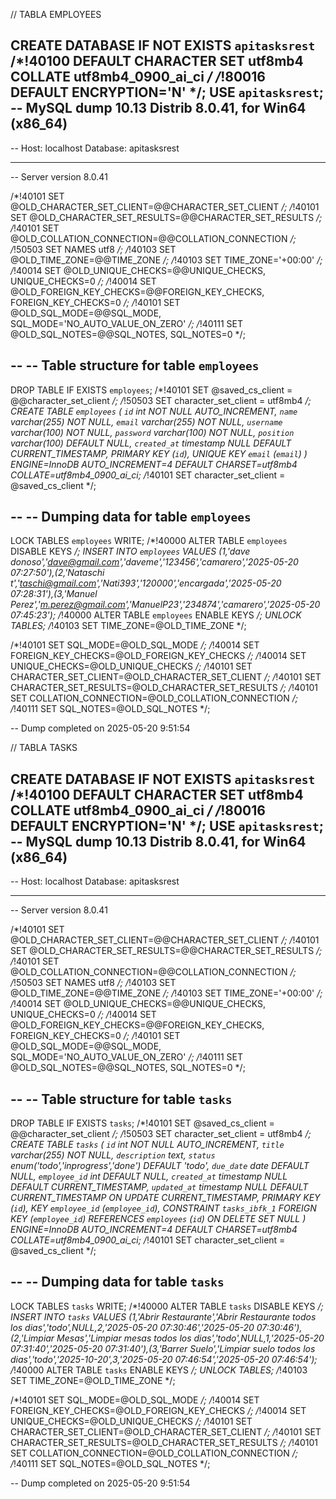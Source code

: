 // TABLA EMPLOYEES

CREATE DATABASE  IF NOT EXISTS `apitasksrest` /*!40100 DEFAULT CHARACTER SET utf8mb4 COLLATE utf8mb4_0900_ai_ci */ /*!80016 DEFAULT ENCRYPTION='N' */;
USE `apitasksrest`;
-- MySQL dump 10.13  Distrib 8.0.41, for Win64 (x86_64)
--
-- Host: localhost    Database: apitasksrest
-- ------------------------------------------------------
-- Server version	8.0.41

/*!40101 SET @OLD_CHARACTER_SET_CLIENT=@@CHARACTER_SET_CLIENT */;
/*!40101 SET @OLD_CHARACTER_SET_RESULTS=@@CHARACTER_SET_RESULTS */;
/*!40101 SET @OLD_COLLATION_CONNECTION=@@COLLATION_CONNECTION */;
/*!50503 SET NAMES utf8 */;
/*!40103 SET @OLD_TIME_ZONE=@@TIME_ZONE */;
/*!40103 SET TIME_ZONE='+00:00' */;
/*!40014 SET @OLD_UNIQUE_CHECKS=@@UNIQUE_CHECKS, UNIQUE_CHECKS=0 */;
/*!40014 SET @OLD_FOREIGN_KEY_CHECKS=@@FOREIGN_KEY_CHECKS, FOREIGN_KEY_CHECKS=0 */;
/*!40101 SET @OLD_SQL_MODE=@@SQL_MODE, SQL_MODE='NO_AUTO_VALUE_ON_ZERO' */;
/*!40111 SET @OLD_SQL_NOTES=@@SQL_NOTES, SQL_NOTES=0 */;

--
-- Table structure for table `employees`
--

DROP TABLE IF EXISTS `employees`;
/*!40101 SET @saved_cs_client     = @@character_set_client */;
/*!50503 SET character_set_client = utf8mb4 */;
CREATE TABLE `employees` (
  `id` int NOT NULL AUTO_INCREMENT,
  `name` varchar(255) NOT NULL,
  `email` varchar(255) NOT NULL,
  `username` varchar(100) NOT NULL,
  `password` varchar(100) NOT NULL,
  `position` varchar(100) DEFAULT NULL,
  `created_at` timestamp NULL DEFAULT CURRENT_TIMESTAMP,
  PRIMARY KEY (`id`),
  UNIQUE KEY `email` (`email`)
) ENGINE=InnoDB AUTO_INCREMENT=4 DEFAULT CHARSET=utf8mb4 COLLATE=utf8mb4_0900_ai_ci;
/*!40101 SET character_set_client = @saved_cs_client */;

--
-- Dumping data for table `employees`
--

LOCK TABLES `employees` WRITE;
/*!40000 ALTER TABLE `employees` DISABLE KEYS */;
INSERT INTO `employees` VALUES (1,'dave donoso','dave@gmail.com','daveme','123456','camarero','2025-05-20 07:27:50'),(2,'Nataschi t','taschi@gmail.com','Nati393','120000','encargada','2025-05-20 07:28:31'),(3,'Manuel Perez','m.perez@gmail.com','ManuelP23','234874','camarero','2025-05-20 07:45:23');
/*!40000 ALTER TABLE `employees` ENABLE KEYS */;
UNLOCK TABLES;
/*!40103 SET TIME_ZONE=@OLD_TIME_ZONE */;

/*!40101 SET SQL_MODE=@OLD_SQL_MODE */;
/*!40014 SET FOREIGN_KEY_CHECKS=@OLD_FOREIGN_KEY_CHECKS */;
/*!40014 SET UNIQUE_CHECKS=@OLD_UNIQUE_CHECKS */;
/*!40101 SET CHARACTER_SET_CLIENT=@OLD_CHARACTER_SET_CLIENT */;
/*!40101 SET CHARACTER_SET_RESULTS=@OLD_CHARACTER_SET_RESULTS */;
/*!40101 SET COLLATION_CONNECTION=@OLD_COLLATION_CONNECTION */;
/*!40111 SET SQL_NOTES=@OLD_SQL_NOTES */;

-- Dump completed on 2025-05-20  9:51:54

// TABLA TASKS

CREATE DATABASE  IF NOT EXISTS `apitasksrest` /*!40100 DEFAULT CHARACTER SET utf8mb4 COLLATE utf8mb4_0900_ai_ci */ /*!80016 DEFAULT ENCRYPTION='N' */;
USE `apitasksrest`;
-- MySQL dump 10.13  Distrib 8.0.41, for Win64 (x86_64)
--
-- Host: localhost    Database: apitasksrest
-- ------------------------------------------------------
-- Server version	8.0.41

/*!40101 SET @OLD_CHARACTER_SET_CLIENT=@@CHARACTER_SET_CLIENT */;
/*!40101 SET @OLD_CHARACTER_SET_RESULTS=@@CHARACTER_SET_RESULTS */;
/*!40101 SET @OLD_COLLATION_CONNECTION=@@COLLATION_CONNECTION */;
/*!50503 SET NAMES utf8 */;
/*!40103 SET @OLD_TIME_ZONE=@@TIME_ZONE */;
/*!40103 SET TIME_ZONE='+00:00' */;
/*!40014 SET @OLD_UNIQUE_CHECKS=@@UNIQUE_CHECKS, UNIQUE_CHECKS=0 */;
/*!40014 SET @OLD_FOREIGN_KEY_CHECKS=@@FOREIGN_KEY_CHECKS, FOREIGN_KEY_CHECKS=0 */;
/*!40101 SET @OLD_SQL_MODE=@@SQL_MODE, SQL_MODE='NO_AUTO_VALUE_ON_ZERO' */;
/*!40111 SET @OLD_SQL_NOTES=@@SQL_NOTES, SQL_NOTES=0 */;

--
-- Table structure for table `tasks`
--

DROP TABLE IF EXISTS `tasks`;
/*!40101 SET @saved_cs_client     = @@character_set_client */;
/*!50503 SET character_set_client = utf8mb4 */;
CREATE TABLE `tasks` (
  `id` int NOT NULL AUTO_INCREMENT,
  `title` varchar(255) NOT NULL,
  `description` text,
  `status` enum('todo','inprogress','done') DEFAULT 'todo',
  `due_date` date DEFAULT NULL,
  `employee_id` int DEFAULT NULL,
  `created_at` timestamp NULL DEFAULT CURRENT_TIMESTAMP,
  `updated_at` timestamp NULL DEFAULT CURRENT_TIMESTAMP ON UPDATE CURRENT_TIMESTAMP,
  PRIMARY KEY (`id`),
  KEY `employee_id` (`employee_id`),
  CONSTRAINT `tasks_ibfk_1` FOREIGN KEY (`employee_id`) REFERENCES `employees` (`id`) ON DELETE SET NULL
) ENGINE=InnoDB AUTO_INCREMENT=4 DEFAULT CHARSET=utf8mb4 COLLATE=utf8mb4_0900_ai_ci;
/*!40101 SET character_set_client = @saved_cs_client */;

--
-- Dumping data for table `tasks`
--

LOCK TABLES `tasks` WRITE;
/*!40000 ALTER TABLE `tasks` DISABLE KEYS */;
INSERT INTO `tasks` VALUES (1,'Abrir Restaurante','Abrir Restaurante todos los dias','todo',NULL,2,'2025-05-20 07:30:46','2025-05-20 07:30:46'),(2,'Limpiar Mesas','Limpiar mesas todos los dias','todo',NULL,1,'2025-05-20 07:31:40','2025-05-20 07:31:40'),(3,'Barrer Suelo','Limpiar suelo todos los dias','todo','2025-10-20',3,'2025-05-20 07:46:54','2025-05-20 07:46:54');
/*!40000 ALTER TABLE `tasks` ENABLE KEYS */;
UNLOCK TABLES;
/*!40103 SET TIME_ZONE=@OLD_TIME_ZONE */;

/*!40101 SET SQL_MODE=@OLD_SQL_MODE */;
/*!40014 SET FOREIGN_KEY_CHECKS=@OLD_FOREIGN_KEY_CHECKS */;
/*!40014 SET UNIQUE_CHECKS=@OLD_UNIQUE_CHECKS */;
/*!40101 SET CHARACTER_SET_CLIENT=@OLD_CHARACTER_SET_CLIENT */;
/*!40101 SET CHARACTER_SET_RESULTS=@OLD_CHARACTER_SET_RESULTS */;
/*!40101 SET COLLATION_CONNECTION=@OLD_COLLATION_CONNECTION */;
/*!40111 SET SQL_NOTES=@OLD_SQL_NOTES */;

-- Dump completed on 2025-05-20  9:51:54